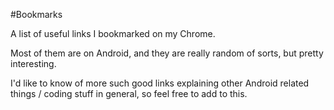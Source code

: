 #Bookmarks

A list of useful links I bookmarked on my Chrome. 

Most of them are on Android, and they are really random of sorts, but pretty interesting. 

I'd like to know of more such good links explaining other Android related things / coding stuff in general, so feel free to add to this. 
